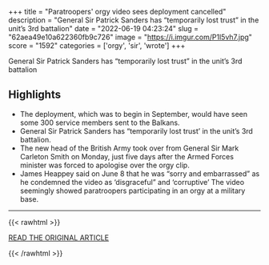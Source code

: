 +++
title = "Paratroopers' orgy video sees deployment cancelled"
description = "General Sir Patrick Sanders has “temporarily lost trust” in the unit’s 3rd battalion"
date = "2022-06-19 04:23:24"
slug = "62aea49e10a622360fb9c726"
image = "https://i.imgur.com/P1l5vh7.jpg"
score = "1592"
categories = ['orgy', 'sir', 'wrote']
+++

General Sir Patrick Sanders has “temporarily lost trust” in the unit’s 3rd battalion

## Highlights

- The deployment, which was to begin in September, would have seen some 300 service members sent to the Balkans.
- General Sir Patrick Sanders has “temporarily lost trust’ in the unit’s 3rd battalion.
- The new head of the British Army took over from General Sir Mark Carleton Smith on Monday, just five days after the Armed Forces minister was forced to apologise over the orgy clip.
- James Heappey said on June 8 that he was “sorry and embarrassed” as he condemned the video as ‘disgraceful” and ‘corruptive’ The video seemingly showed paratroopers participating in an orgy at a military base.

---

{{< rawhtml >}}
  <p class="article-category">
    <a target="_blank" href="https://www.walesonline.co.uk/news/uk-news/paratroopers-orgy-video-sees-deployment-24260523">READ THE ORIGINAL ARTICLE</a>
  </p>
{{< /rawhtml >}}
